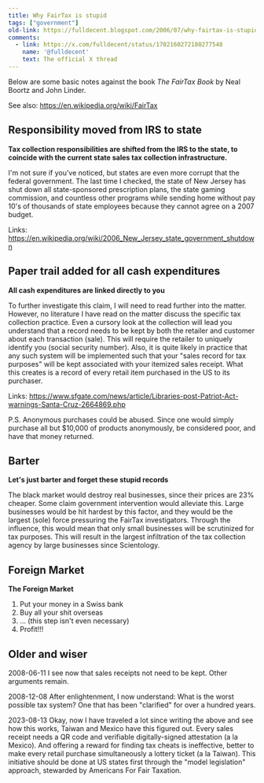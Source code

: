 ```yaml
---
title: Why FairTax is stupid
tags: ["government"]
old-link: https://fulldecent.blogspot.com/2006/07/why-fairtax-is-stupid.html
comments:
  - link: https://x.com/fulldecent/status/1702160272180277548
    name: '@fulldecent'
    text: The official X thread
---
```


Below are some basic notes against the book *The FairTax Book* by Neal Boortz and John Linder.

See also: <https://en.wikipedia.org/wiki/FairTax>

## Responsibility moved from IRS to state

**Tax collection responsibilities are shifted from the IRS to the state, to coincide with the current state sales tax collection infrastructure.**

I'm not sure if you've noticed, but states are even more corrupt that the federal government. The last time I checked, the state of New Jersey has shut down all state-sponsored prescription plans, the state gaming commission, and countless other programs while sending home without pay 10's of thousands of state employees because they cannot agree on a 2007 budget.

Links: <https://en.wikipedia.org/wiki/2006_New_Jersey_state_government_shutdown>

## Paper trail added for all cash expenditures

**All cash expenditures are linked directly to you**

To further investigate this claim, I will need to read further into the matter. However, no literature I have read on the matter discuss the specific tax collection practice. Even a cursory look at the collection will lead you understand that a record needs to be kept by both the retailer and customer about each transaction (sale). This will require the retailer to uniquely identify you (social security number). Also, it is quite likely in practice that any such system will be implemented such that your "sales record for tax purposes" will be kept associated with your itemized sales receipt. What this creates is a record of every retail item purchased in the US to its purchaser.

Links: <https://www.sfgate.com/news/article/Libraries-post-Patriot-Act-warnings-Santa-Cruz-2664869.php>

P.S. Anonymous purchases could be abused. Since one would simply purchase all but $10,000 of products anonymously, be considered poor, and have that money returned.

## Barter

**Let's just barter and forget these stupid records**

The black market would destroy real businesses, since their prices are 23% cheaper. Some claim government intervention would alleviate this. Large businesses would be hit hardest by this factor, and they would be the largest (sole) force pressuring the FairTax investigators. Through the influence, this would mean that only small businesses will be scrutinized for tax purposes. This will result in the largest infiltration of the tax collection agency by large businesses since Scientology.

## Foreign Market

**The Foreign Market**

1. Put your money in a Swiss bank
2. Buy all your shit overseas
3. ... (this step isn't even necessary)
4. Profit!!!

## Older and wiser

2008-06-11 I see now that sales receipts not need to be kept. Other arguments remain.

2008-12-08 After enlightenment, I now understand: What is the worst possible tax system? One that has been "clarified" for over a hundred years.

2023-08-13 Okay, now I have traveled a lot since writing the above and see how this works, Taiwan and Mexico have this figured out. Every sales receipt needs a QR code and verifiable digitally-signed attestation (a la Mexico). And offering a reward for finding tax cheats is ineffective, better to make every retail purchase simultaneously a lottery ticket (a la Taiwan). This initiative should be done at US states first through the "model legislation" approach, stewarded by Americans For Fair Taxation.
